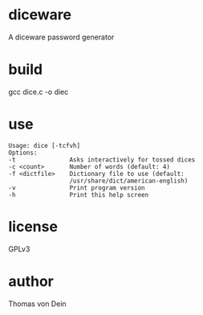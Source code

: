 # diceware
A diceware password generator

# build

gcc dice.c -o diec

# use

```
Usage: dice [-tcfvh]
Options: 
-t               Asks interactively for tossed dices
-c <count>       Number of words (default: 4)
-f <dictfile>    Dictionary file to use (default:
                 /usr/share/dict/american-english)
-v               Print program version
-h               Print this help screen
```

# license

GPLv3

# author
Thomas von Dein
